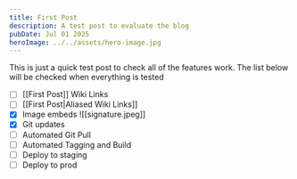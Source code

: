 ```yaml
---
title: First Post
description: A test post to evaluate the blog
pubDate: Jul 01 2025
heroImage: ../../assets/hero-image.jpg
---
```

This is just a quick test post to check all of the features work. The list below will be checked when everything is tested

- [ ]  [[First Post]] Wiki Links
- [ ] [[First Post|Aliased Wiki Links]]
- [x] Image embeds ![[signature.jpeg]]
- [x] Git updates
- [ ] Automated Git Pull
- [ ] Automated Tagging and Build
- [ ] Deploy to staging
- [ ] Deploy to prod